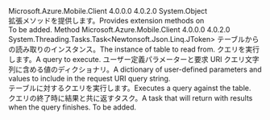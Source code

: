 <Type Name="MobileServiceTableExtensions" FullName="Microsoft.WindowsAzure.MobileServices.MobileServiceTableExtensions">
  <TypeSignature Language="C#" Value="public static class MobileServiceTableExtensions" />
  <TypeSignature Language="ILAsm" Value=".class public auto ansi abstract sealed beforefieldinit MobileServiceTableExtensions extends System.Object" />
  <TypeSignature Language="DocId" Value="T:Microsoft.WindowsAzure.MobileServices.MobileServiceTableExtensions" />
  <TypeSignature Language="VB.NET" Value="Public Module MobileServiceTableExtensions" />
  <TypeSignature Language="F#" Value="type MobileServiceTableExtensions = class" />
  <AssemblyInfo>
    <AssemblyName>Microsoft.Azure.Mobile.Client</AssemblyName>
    <AssemblyVersion>4.0.0.0</AssemblyVersion>
    <AssemblyVersion>4.0.2.0</AssemblyVersion>
  </AssemblyInfo>
  <Base>
    <BaseTypeName>System.Object</BaseTypeName>
  </Base>
  <Interfaces />
  <Docs>
    <summary>
            <span data-ttu-id="e7443-101">拡張メソッドを提供します。<see cref="T:Microsoft.WindowsAzure.MobileServices.IMobileServiceTable" /></span><span class="sxs-lookup"><span data-stu-id="e7443-101">Provides extension methods on <see cref="T:Microsoft.WindowsAzure.MobileServices.IMobileServiceTable" /></span></span></summary>
    <remarks>To be added.</remarks>
  </Docs>
  <Members>
    <Member MemberName="ReadAsync">
      <MemberSignature Language="C#" Value="public static System.Threading.Tasks.Task&lt;Newtonsoft.Json.Linq.JToken&gt; ReadAsync (this Microsoft.WindowsAzure.MobileServices.IMobileServiceTable table, string query, System.Collections.Generic.IDictionary&lt;string,string&gt; parameters);" />
      <MemberSignature Language="ILAsm" Value=".method public static hidebysig class System.Threading.Tasks.Task`1&lt;class Newtonsoft.Json.Linq.JToken&gt; ReadAsync(class Microsoft.WindowsAzure.MobileServices.IMobileServiceTable table, string query, class System.Collections.Generic.IDictionary`2&lt;string, string&gt; parameters) cil managed" />
      <MemberSignature Language="DocId" Value="M:Microsoft.WindowsAzure.MobileServices.MobileServiceTableExtensions.ReadAsync(Microsoft.WindowsAzure.MobileServices.IMobileServiceTable,System.String,System.Collections.Generic.IDictionary{System.String,System.String})" />
      <MemberSignature Language="VB.NET" Value="&lt;Extension()&gt;&#xA;Public Function ReadAsync (table As IMobileServiceTable, query As String, parameters As IDictionary(Of String, String)) As Task(Of JToken)" />
      <MemberSignature Language="F#" Value="static member ReadAsync : Microsoft.WindowsAzure.MobileServices.IMobileServiceTable * string * System.Collections.Generic.IDictionary&lt;string, string&gt; -&gt; System.Threading.Tasks.Task&lt;Newtonsoft.Json.Linq.JToken&gt;" Usage="Microsoft.WindowsAzure.MobileServices.MobileServiceTableExtensions.ReadAsync (table, query, parameters)" />
      <MemberType>Method</MemberType>
      <AssemblyInfo>
        <AssemblyName>Microsoft.Azure.Mobile.Client</AssemblyName>
        <AssemblyVersion>4.0.0.0</AssemblyVersion>
        <AssemblyVersion>4.0.2.0</AssemblyVersion>
      </AssemblyInfo>
      <ReturnValue>
        <ReturnType>System.Threading.Tasks.Task&lt;Newtonsoft.Json.Linq.JToken&gt;</ReturnType>
      </ReturnValue>
      <Parameters>
        <Parameter Name="table" Type="Microsoft.WindowsAzure.MobileServices.IMobileServiceTable" RefType="this" />
        <Parameter Name="query" Type="System.String" />
        <Parameter Name="parameters" Type="System.Collections.Generic.IDictionary&lt;System.String,System.String&gt;" />
      </Parameters>
      <Docs>
        <param name="table">
            <span data-ttu-id="e7443-102">テーブルからの読み取りのインスタンス。</span><span class="sxs-lookup"><span data-stu-id="e7443-102">The instance of table to read from.</span></span>
            </param>
        <param name="query">
            <span data-ttu-id="e7443-103">クエリを実行します。</span><span class="sxs-lookup"><span data-stu-id="e7443-103">A query to execute.</span></span>
            </param>
        <param name="parameters">
            <span data-ttu-id="e7443-104">ユーザー定義パラメーターと要求 URI クエリ文字列に含める値のディクショナリ。</span><span class="sxs-lookup"><span data-stu-id="e7443-104">A dictionary of user-defined parameters and values to include in the request URI query string.</span></span>
            </param>
        <summary>
            <span data-ttu-id="e7443-105">テーブルに対するクエリを実行します。</span><span class="sxs-lookup"><span data-stu-id="e7443-105">Executes a query against the table.</span></span>
            </summary>
        <returns>
            <span data-ttu-id="e7443-106">クエリの終了時に結果と共に返すタスク。</span><span class="sxs-lookup"><span data-stu-id="e7443-106">A task that will return with results when the query finishes.</span></span>
            </returns>
        <remarks>To be added.</remarks>
      </Docs>
    </Member>
  </Members>
</Type>